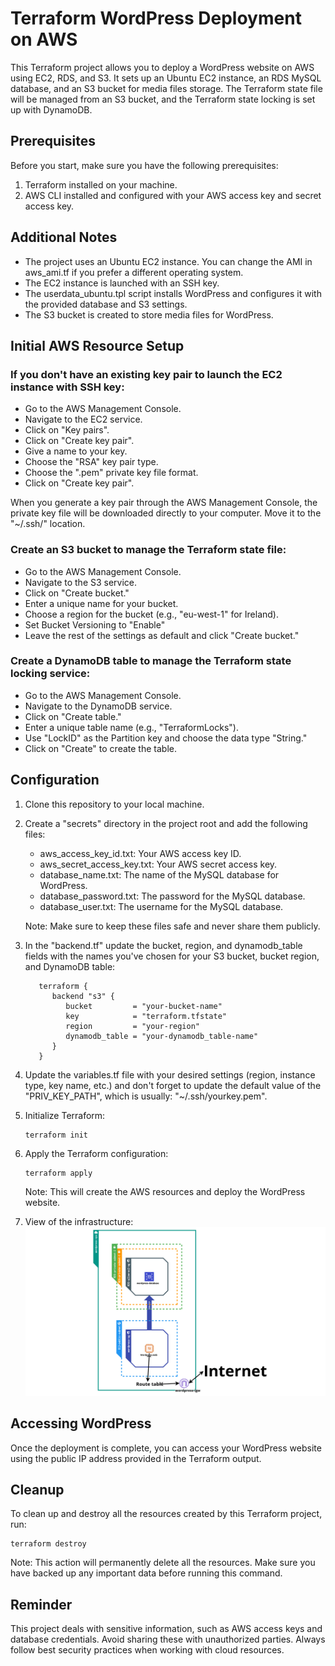 # Terraform WordPress Deployment on AWS

This Terraform project allows you to deploy a WordPress website on AWS using EC2, RDS, and S3. It sets up an Ubuntu EC2 instance, an RDS MySQL database, and an S3 bucket for media files storage. The Terraform state file will be managed from an S3 bucket, and the Terraform state locking is set up with DynamoDB.

## Prerequisites

Before you start, make sure you have the following prerequisites:

1. Terraform installed on your machine.
2. AWS CLI installed and configured with your AWS access key and secret access key.

## Additional Notes

   - The project uses an Ubuntu EC2 instance. You can change the AMI in aws_ami.tf if you prefer a different operating system.
   - The EC2 instance is launched with an SSH key.
   - The userdata_ubuntu.tpl script installs WordPress and configures it with the provided database and S3 settings.
   - The S3 bucket is created to store media files for WordPress.

## Initial AWS Resource Setup

### If you don't have an existing key pair to launch the EC2 instance with SSH key:
   - Go to the AWS Management Console.
   - Navigate to the EC2 service.
   - Click on "Key pairs".
   - Click on "Create key pair".
   - Give a name to your key.
   - Choose the "RSA" key pair type.
   - Choose the ".pem" private key file format.
   - Click on "Create key pair".
  
   When you generate a key pair through the AWS Management Console, the private key file will be downloaded directly to your computer. Move it to the "~/.ssh/" location.

### Create an S3 bucket to manage the Terraform state file:
   - Go to the AWS Management Console.
   - Navigate to the S3 service.
   - Click on "Create bucket."
   - Enter a unique name for your bucket.
   - Choose a region for the bucket (e.g., "eu-west-1" for Ireland).
   - Set Bucket Versioning to "Enable"
   - Leave the rest of the settings as default and click "Create bucket."

### Create a DynamoDB table to manage the Terraform state locking service:
   - Go to the AWS Management Console.
   - Navigate to the DynamoDB service.
   - Click on "Create table."
   - Enter a unique table name (e.g., "TerraformLocks").
   - Use "LockID" as the Partition key and choose the data type "String."
   - Click on "Create" to create the table.
 

## Configuration

1. Clone this repository to your local machine.

2. Create a "secrets" directory in the project root and add the following files:
   - aws_access_key_id.txt: Your AWS access key ID.
   - aws_secret_access_key.txt: Your AWS secret access key.
   - database_name.txt: The name of the MySQL database for WordPress.
   - database_password.txt: The password for the MySQL database.
   - database_user.txt: The username for the MySQL database.
  
    Note: Make sure to keep these files safe and never share them publicly.

3. In the "backend.tf" update the bucket, region, and dynamodb_table fields with the names you've chosen for your S3 bucket, bucket region, and DynamoDB table:

   ```t
      terraform {
         backend "s3" {
            bucket         = "your-bucket-name"
            key            = "terraform.tfstate"  
            region         = "your-region"
            dynamodb_table = "your-dynamodb_table-name"
         }
      }
   ```

4. Update the variables.tf file with your desired settings (region, instance type, key name, etc.) and don't forget to update the default value of the "PRIV_KEY_PATH", which is usually: "~/.ssh/yourkey.pem".
   
5. Initialize Terraform:
   
       terraform init

6. Apply the Terraform configuration:

       terraform apply

    Note: This will create the AWS resources and deploy the WordPress website.

7. View of the infrastructure: ![Screenshot](WordPress-infrasructure.png)

## Accessing WordPress

Once the deployment is complete, you can access your WordPress website using the public IP address provided in the Terraform output.

## Cleanup

To clean up and destroy all the resources created by this Terraform project, run:

    terraform destroy

Note: This action will permanently delete all the resources. Make sure you have backed up any important data before running this command.

## Reminder

This project deals with sensitive information, such as AWS access keys and database credentials. Avoid sharing these with unauthorized parties. Always follow best security practices when working with cloud resources.
